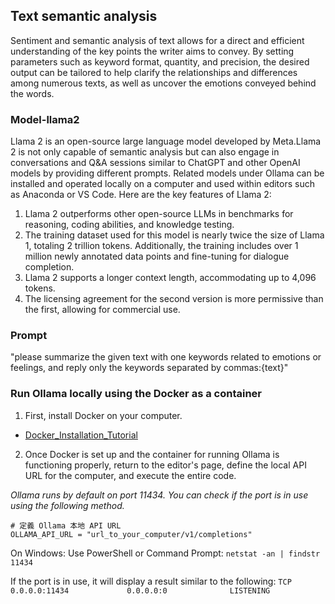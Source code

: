 ## Text semantic analysis
Sentiment and semantic analysis of text allows for a direct and efficient understanding of the key points the writer aims to convey. By setting parameters such as keyword format, quantity, and precision, the desired output can be tailored to help clarify the relationships and differences among numerous texts, as well as uncover the emotions conveyed behind the words.
### Model-llama2
Llama 2 is an open-source large language model developed by Meta.Llama 2 is not only capable of semantic analysis but can also engage in conversations and Q&A sessions similar to ChatGPT and other OpenAI models by providing different prompts. Related models under Ollama can be installed and operated locally on a computer and used within editors such as Anaconda or VS Code. 
Here are the key features of Llama 2:
1. Llama 2 outperforms other open-source LLMs in benchmarks for reasoning, coding abilities, and knowledge testing.
2. The training dataset used for this model is nearly twice the size of Llama 1, totaling 2 trillion tokens. Additionally, the training includes over 1 million newly annotated data points and fine-tuning for dialogue completion.
3. Llama 2 supports a longer context length, accommodating up to 4,096 tokens.
4. The licensing agreement for the second version is more permissive than the first, allowing for commercial use.

### Prompt 
"please summarize the given text with one keywords related to emotions or feelings, and reply only the keywords separated by commas:{text}"

### Run Ollama locally using the Docker as a container
   1. First, install Docker on your computer.

   - [Docker_Installation_Tutorial](/Sentiment_Analysis/Docker_Installation.MD)

   2. Once Docker is set up and the container for running Ollama is functioning properly, return to the editor's page, define the local API URL for the computer, and execute the entire code.

   *Ollama runs by default on port 11434. You can check if the port is in use using the following method.*
   
   ```
   # 定義 Ollama 本地 API URL
   OLLAMA_API_URL = "url_to_your_computer/v1/completions"
   ```

   On Windows: Use PowerShell or Command Prompt:
      ```
      netstat -an | findstr 11434
      ```
      
   If the port is in use, it will display a result similar to the following:
      ```
      TCP    0.0.0.0:11434             0.0.0.0:0              LISTENING
      ```